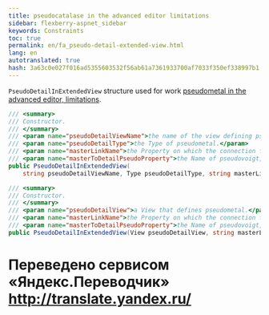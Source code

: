 ```yaml
--- 
title: pseudocatalase in the advanced editor limitations 
sidebar: flexberry-aspnet_sidebar 
keywords: Constraints 
toc: true 
permalink: en/fa_pseudo-detail-extended-view.html 
lang: en 
autotranslated: true 
hash: 3a63c0e027f016ad5355603532f56ab61a7361933700af7033f350ef338997b1 
--- 
```


`PseudoDetailInExtendedView` structure used for work [pseudometal in the advanced editor, limitations](fa_details-limit-editor.html). 

```csharp
/// <summary> 
/// Constructor. 
/// </summary> 
/// <param name="pseudoDetailViewName">the name of the view defining pseudometal.</param> 
/// <param name="pseudoDetailType">the Type of pseudometal.</param> 
/// <param name="masterLinkName">the Property on which the connection from pseudometal to detailu.</param> 
/// <param name="masterToDetailPseudoProperty">the Name of pseudovoigt, which is the connection from master to detaile.</param> 
public PseudoDetailInExtendedView(
	string pseudoDetailViewName, Type pseudoDetailType, string masterLinkName, string masterToDetailPseudoProperty)
``` 

```csharp
/// <summary> 
/// Constructor. 
/// </summary> 
/// <param name="pseudoDetailView">a View that defines pseudometal.</param> 
/// <param name="masterLinkName">the Property on which the connection from pseudometal to detailu.</param> 
/// <param name="masterToDetailPseudoProperty">the Name of pseudovoigt, which is the connection from master to detaile.</param> 
public PseudoDetailInExtendedView(View pseudoDetailView, string masterLinkName, string masterToDetailPseudoProperty)
``` 



 # Переведено сервисом «Яндекс.Переводчик» http://translate.yandex.ru/